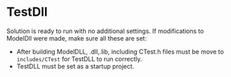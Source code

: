# TestDll

Solution is ready to run with no additional settings. 
If modifications to ModelDll were made, make sure all these are set:
* After building ModelDLL, .dll,.lib, including CTest.h files must be move to `includes/CTest` for TestDLL to run correctly.
* TestDLL must be set as a startup project.
